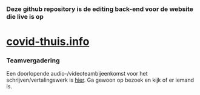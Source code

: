 ### Deze github repository is de editing back-end voor de website die live is op

# [covid-thuis.info](https://covid-thuis.info)


### Teamvergadering

Een doorlopende audio-/videoteambijeenkomst voor het schrijven/vertalingswerk is [hier](https://meet.rawmushroom.com/covid). Ga gewoon op bezoek en kijk of er iemand is.
